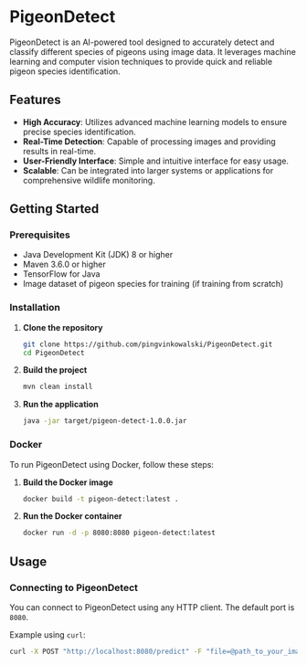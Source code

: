 # PigeonDetect

PigeonDetect is an AI-powered tool designed to accurately detect and classify different species of pigeons using image data. It leverages machine learning and computer vision techniques to provide quick and reliable pigeon species identification.

## Features

- **High Accuracy**: Utilizes advanced machine learning models to ensure precise species identification.
- **Real-Time Detection**: Capable of processing images and providing results in real-time.
- **User-Friendly Interface**: Simple and intuitive interface for easy usage.
- **Scalable**: Can be integrated into larger systems or applications for comprehensive wildlife monitoring.

## Getting Started

### Prerequisites

- Java Development Kit (JDK) 8 or higher
- Maven 3.6.0 or higher
- TensorFlow for Java
- Image dataset of pigeon species for training (if training from scratch)

### Installation

1. **Clone the repository**
    ```bash
    git clone https://github.com/pingvinkowalski/PigeonDetect.git
    cd PigeonDetect
    ```

2. **Build the project**
    ```bash
    mvn clean install
    ```

3. **Run the application**
    ```bash
    java -jar target/pigeon-detect-1.0.0.jar
    ```

### Docker

To run PigeonDetect using Docker, follow these steps:

1. **Build the Docker image**
    ```bash
    docker build -t pigeon-detect:latest .
    ```

2. **Run the Docker container**
    ```bash
    docker run -d -p 8080:8080 pigeon-detect:latest
    ```

## Usage

### Connecting to PigeonDetect

You can connect to PigeonDetect using any HTTP client. The default port is `8080`.

Example using `curl`:
```bash
curl -X POST "http://localhost:8080/predict" -F "file=@path_to_your_image.jpg"
